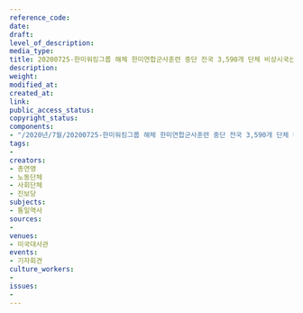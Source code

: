 ```yaml
---
reference_code: 
date: 
draft: 
level_of_description: 
media_type: 
title: 20200725-한미워킹그룹 해체 한미연합군사훈련 중단 전국 3,590개 단체 비상시국선언 발표 기자회견
description: 
weight: 
modified_at: 
created_at: 
link: 
public_access_status: 
copyright_status: 
components:
- "/2020년/7월/20200725-한미워킹그룹 해체 한미연합군사훈련 중단 전국 3,590개 단체 비상시국선언 발표 기자회견/WW1D4690.jpg"
tags:
- 
creators:
- 총연맹
- 노동단체
- 사회단체
- 진보당
subjects:
- 통일역사
sources:
- 
venues:
- 미국대사관
events:
- 기자회견
culture_workers:
- 
issues:
- 
---
```

